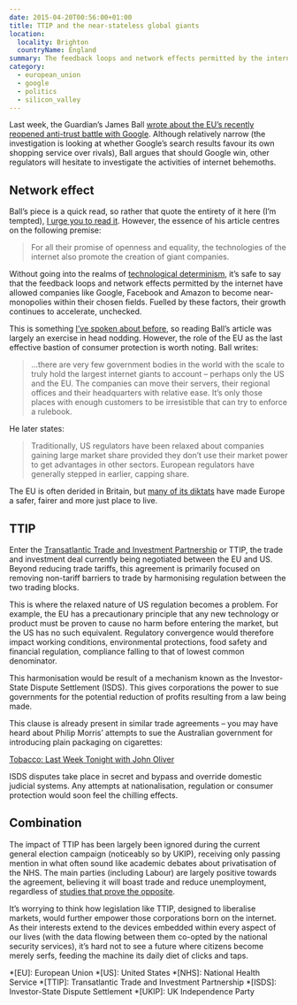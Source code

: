 ```yaml
---
date: 2015-04-20T00:56:00+01:00
title: TTIP and the near-stateless global giants
location:
  locality: Brighton
  countryName: England
summary: The feedback loops and network effects permitted by the internet have allowed companies like Google, Facebook and Amazon to become near-monopolies within their chosen fields.
category:
  - european_union
  - google
  - politics
  - silicon_valley
---
```


Last week, the Guardian’s James Ball [wrote about the EU’s recently reopened anti-trust battle with Google][1]. Although relatively narrow (the investigation is looking at whether Google’s search results favour its own shopping service over rivals), Ball argues that should Google win, other regulators will hesitate to investigate the activities of internet behemoths.

## Network effect

Ball’s piece is a quick read, so rather that quote the entirety of it here (I’m tempted), [I urge you to read it][1]. However, the essence of his article centres on the following premise:

> For all their promise of openness and equality, the technologies of the internet also promote the creation of giant companies.

Without going into the realms of [technological determinism][2], it’s safe to say that the feedback loops and network effects permitted by the internet have allowed companies like Google, Facebook and Amazon to become near-monopolies within their chosen fields. Fuelled by these factors, their growth continues to accelerate, unchecked.

This is something [I’ve spoken about before][3], so reading Ball’s article was largely an exercise in head nodding. However, the role of the EU as the last effective bastion of consumer protection is worth noting. Ball writes:

> …there are very few government bodies in the world with the scale to truly hold the largest internet giants to account – perhaps only the US and the EU. The companies can move their servers, their regional offices and their headquarters with relative ease. It’s only those places with enough customers to be irresistible that can try to enforce a rulebook.

He later states:

> Traditionally, US regulators have been relaxed about companies gaining large market share provided they don’t use their market power to get advantages in other sectors. European regulators have generally stepped in earlier, capping share.

The EU is often derided in Britain, but [many of its diktats][4] have made Europe a safer, fairer and more just place to live.

## TTIP

Enter the [Transatlantic Trade and Investment Partnership][5] or TTIP, the trade and investment deal currently being negotiated between the EU and US. Beyond reducing trade tariffs, this agreement is primarily focused on removing non-tariff barriers to trade by harmonising regulation between the two trading blocks.

This is where the relaxed nature of US regulation becomes a problem. For example, the EU has a precautionary principle that any new technology or product must be proven to cause no harm before entering the market, but the US has no such equivalent. Regulatory convergence would therefore impact working conditions, environmental protections, food safety and financial regulation, compliance falling to that of lowest common denominator.

This harmonisation would be result of a mechanism known as the Investor-State Dispute Settlement (ISDS). This gives corporations the power to sue governments for the potential reduction of profits resulting from a law being made.

This clause is already present in similar trade agreements – you may have heard about Philip Morris’ attempts to sue the Australian government for introducing plain packaging on cigarettes:

[Tobacco: Last Week Tonight with John Oliver](https://www.youtube.com/watch?v=6UsHHOCH4q8)

ISDS disputes take place in secret and bypass and override domestic judicial systems. Any attempts at nationalisation, regulation or consumer protection would soon feel the chilling effects.

## Combination

The impact of TTIP has been largely been ignored during the current general election campaign (noticeably so by UKIP), receiving only passing mention in what often sound like academic debates about privatisation of the NHS. The main parties (including Labour) are largely positive towards the agreement, believing it will boast trade and reduce unemployment, regardless of [studies that prove the opposite][6].

It’s worrying to think how legislation like TTIP, designed to liberalise markets, would further empower those corporations born on the internet. As their interests extend to the devices embedded within every aspect of our lives (with the data flowing between them co-opted by the national security services), it’s hard not to see a future where citizens become merely serfs, feeding the machine its daily diet of clicks and taps.

[1]: https://www.theguardian.com/commentisfree/2015/apr/16/challenge-google-while-we-can-eu-anti-trust
[2]: https://en.wikipedia.org/wiki/Technological_determinism
[3]: /2013/262/s1/mk_geek_night_6/
[4]: https://www.theguardian.com/commentisfree/2014/dec/19/10-diktats-from-brussels-that-are-ruining-life-in-britain
[5]: https://en.wikipedia.org/wiki/Transatlantic_Trade_and_Investment_Partnership
[6]: https://www.gov.uk/government/uploads/system/uploads/attachment_data/file/260380/bis-13-1284-costs-and-benefits-of-an-eu-usa-investment-protection-treaty.pdf

*[EU]: European Union
*[US]: United States
*[NHS]: National Health Service
*[TTIP]: Transatlantic Trade and Investment Partnership
*[ISDS]: Investor-State Dispute Settlement
*[UKIP]: UK Independence Party

